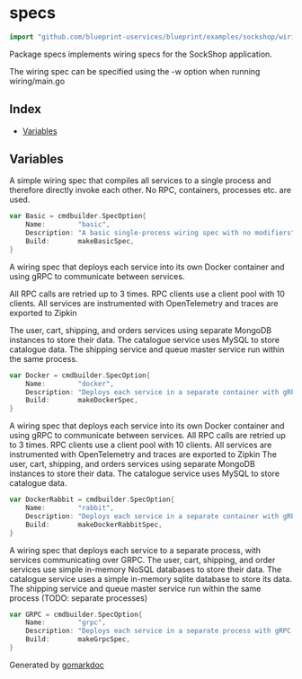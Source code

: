<!-- Code generated by gomarkdoc. DO NOT EDIT -->

# specs

```go
import "github.com/blueprint-uservices/blueprint/examples/sockshop/wiring/specs"
```

Package specs implements wiring specs for the SockShop application.

The wiring spec can be specified using the \-w option when running wiring/main.go

## Index

- [Variables](<#variables>)


## Variables

<a name="Basic"></a>A simple wiring spec that compiles all services to a single process and therefore directly invoke each other. No RPC, containers, processes etc. are used.

```go
var Basic = cmdbuilder.SpecOption{
    Name:        "basic",
    Description: "A basic single-process wiring spec with no modifiers",
    Build:       makeBasicSpec,
}
```

<a name="Docker"></a>A wiring spec that deploys each service into its own Docker container and using gRPC to communicate between services.

All RPC calls are retried up to 3 times. RPC clients use a client pool with 10 clients. All services are instrumented with OpenTelemetry and traces are exported to Zipkin

The user, cart, shipping, and orders services using separate MongoDB instances to store their data. The catalogue service uses MySQL to store catalogue data. The shipping service and queue master service run within the same process.

```go
var Docker = cmdbuilder.SpecOption{
    Name:        "docker",
    Description: "Deploys each service in a separate container with gRPC, and uses mongodb as NoSQL database backends.",
    Build:       makeDockerSpec,
}
```

<a name="DockerRabbit"></a>A wiring spec that deploys each service into its own Docker container and using gRPC to communicate between services. All RPC calls are retried up to 3 times. RPC clients use a client pool with 10 clients. All services are instrumented with OpenTelemetry and traces are exported to Zipkin The user, cart, shipping, and orders services using separate MongoDB instances to store their data. The catalogue service uses MySQL to store catalogue data.

```go
var DockerRabbit = cmdbuilder.SpecOption{
    Name:        "rabbit",
    Description: "Deploys each service in a separate container with gRPC, and uses mongodb as NoSQL database backends and rabbitmq as the queue backend.",
    Build:       makeDockerRabbitSpec,
}
```

<a name="GRPC"></a>A wiring spec that deploys each service to a separate process, with services communicating over GRPC. The user, cart, shipping, and order services use simple in\-memory NoSQL databases to store their data. The catalogue service uses a simple in\-memory sqlite database to store its data. The shipping service and queue master service run within the same process \(TODO: separate processes\)

```go
var GRPC = cmdbuilder.SpecOption{
    Name:        "grpc",
    Description: "Deploys each service in a separate process with gRPC.",
    Build:       makeGrpcSpec,
}
```

Generated by [gomarkdoc](<https://github.com/princjef/gomarkdoc>)
